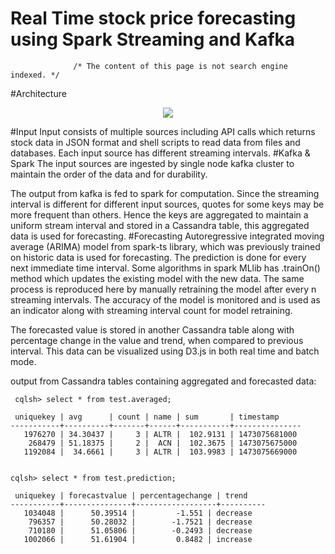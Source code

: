 # Real Time stock price forecasting using Spark Streaming and Kafka
                  /* The content of this page is not search engine indexed. */
#Architecture
<p align="center">
  <img src = "https://github.com/vdep/streamingApps/blob/main/lib/Architecture.png"/>
</p>
#Input
Input consists of multiple sources including API calls which returns stock data in JSON format and shell scripts to read data from files and databases. Each input source has different streaming intervals.
#Kafka & Spark
The input sources are ingested by single node kafka cluster to maintain the order of the data and for durability.

The output from kafka is fed to spark for computation. Since the streaming interval is different for different input sources, quotes for some keys may be more frequent than others. Hence the keys are aggregated to maintain a uniform stream interval and stored in a Cassandra table, this aggregated data is used for forecasting.
#Forecasting
Autoregressive integrated moving average (ARIMA) model from spark-ts library, which was previously trained on historic data is used for forecasting. The prediction is done for every next immediate time interval. Some algorithms in spark MLlib has .trainOn() method which updates the existing model with the new data. The same process is reproduced here by manually retraining the model after every n streaming intervals. The accuracy of the model is monitored and is used as an indicator along with streaming interval count for model retraining.

The forecasted value is stored in another Cassandra table along with percentage change in the value and trend, when compared to previous interval. This data can be visualized using D3.js in both real time and batch mode.  

output from Cassandra tables containing aggregated and forecasted data:

     cqlsh> select * from test.averaged;
    
     uniquekey | avg      | count | name | sum       | timestamp
    -----------+----------+-------+------+-----------+---------------
       1976270 | 34.30437 |     3 | ALTR |  102.9131 | 1473075681000
        268479 | 51.18375 |     2 |  ACN |  102.3675 | 1473075675000
       1192084 |  34.6661 |     3 | ALTR |  103.9983 | 1473075669000


    cqlsh> select * from test.prediction;
    
     uniquekey | forecastvalue | percentagechange | trend
    -----------+---------------+------------------+----------
       1034048 |      50.39514 |         -1.551 | decrease
        796357 |      50.28032 |        -1.7521 | decrease
        710180 |      51.05806 |        -0.2493 | decrease
       1002066 |      51.61904 |         0.8482 | increase
